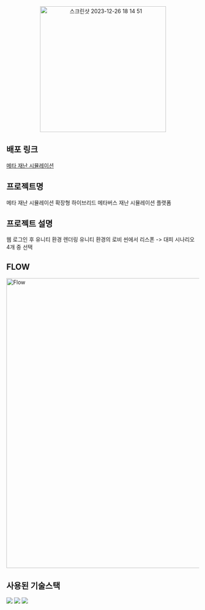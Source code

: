 <div>

  <div align="center">
      <img width="329" alt="스크린샷 2023-12-26 18 14 51" src="https://github.com/Kyxxn/React_Metaverse/assets/129862357/f982eb8e-7665-40eb-8f95-b55bb0bdbd6b">
  </div>

## 배포 링크

[메타 재난 시뮬레이션](http://3.36.87.32:3000/)   
## 프로젝트명   
메타 재난 시뮬레이션
확장형 하이브리드 메타버스 재난 시뮬레이션 플랫폼
## 프로젝트 설명   
웹 로그인 후 유니티 환경 렌더링
유니티 환경의 로비 씬에서 리스폰 -> 대피 시나리오 4개 중 선택
## FLOW
<img width="758" alt="Flow" src="https://github.com/Kyxxn/React_Metaverse/assets/129862357/d83d230b-169d-4e28-97d9-991557dd63b8">

## 사용된 기술스택   
<img src="https://img.shields.io/badge/React-61DAFB?style=for-the-badge&logo=react&logoColor=white"> <img src="https://img.shields.io/badge/Styled-components-DB7093?style=for-the-badge&logo=styledcomponents&logoColor=white"> <img src="https://img.shields.io/badge/Unity-000000?style=for-the-badge&logo=unity&logoColor=white">
</div>
